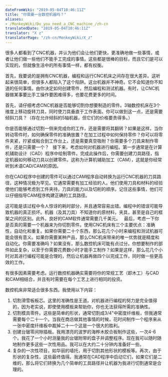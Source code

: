 ```yaml
---
dateFromWiki: "2019-05-04T10:46:11Z"
title: "你需要一台数控机器吗？"
aliases:
- /MonkeyWiki/Do_you_need_a_CNC_machine_/zh-cn
translatedDate: "2019-05-04T10:46:11Z"
translator: "X z"
translatorPage: "/zh-cn/MonkeyWiki/X_z"
---
```

很多人都看到了CNC机器，并认为他们会让他们更快，更准确地做一些事情，或者让他们做一些他们不能手工完成的事情。这些都是很棒的目标，而且它们是可以实现的，但就像生活中的所有事情一样，都有权衡。

首先，我要说的是拥有CNC机器，编程和运行CNC机床之间存在很大差异。这听起来很简单，但很多人都陷入了这个陷阱。这台机器并不神奇。它不会知道你不知道的任何事情。由你决定如何创建零件，然后编程和测试机器。有时，让CNC机器做某事要比手工操作要困难得多，也要花费更多的时间。

首先，请仔细考虑CNC机器是否能够切割你想要制造的零件。3轴数控机床在3个维度上移动旋转刀具，同时使刀具垂直于工作表面。你可以做到这一点，还是需要倾斜刀具？（存在允许倾斜的5轴机器，但它们的价格要贵得多。） 

你是否能够通过切割一侧来完成你的工作，还是需要将其翻转？如果是这样，当你转动零件时，如何确保零件的准确放置？在加工过程中如何保持零件？你可以将零件夹紧，拧紧或粘合到工作台上，还是需要真空吸附？你需要多个刀具来制作零件，还是只需要一个？
 
接下来，考虑如何对机器进行编程。第一步通常是在计算机辅助设计（CAD）程序中绘制零件。完成此操作后，你需要创建刀具路径，指定机器如何移动刀具以创建零件。这称为计算机辅助加工（CAM），这就是你经常听到术语CAD/CAM的原因。 

你在CAD程序中创建的零件可以通过CAM程序自动转换为运行CNC机器的刀具路径，这种情况极为罕见。它通常需要有加工经验的人。他们使用刀具和材料的经验使他们能够考虑到工件夹持，刀具的能力以及切削的顺序。记住这些事情，他们可以仔细指导CAM程序构建正确的工具路径。 

这可能是该过程中令人惊讶的耗时部分，并且通常容易出错。编程中的错误可能导致机器的真正损坏。机器（及其刀具）不知道你的原材料，夹具，甚至是自己的框架之间的区别。此外，良好的CAM软件通常需要几千美元。
 
最后，考虑一下你是否真的需要一个机器来为你切割零件。使用CNC机床有三个主要优点：准确性，自动化和重复。如果你需要二十个东西，那么花几个小时来编程和测试机器可能会很有意义。如果你需要某种产品，那么CNC机床带来的唯一优势就是精度和自动化。你需要准确吗？如果没有，那么数控机床可能有点过分。你想要制作的部件如此复杂，以至于你需要花费数小时才能手工制作？如果是这样，那么花几个小时对其进行编程可能是合理的，然后让机器再做四个以完成工作，同时做一些更高效的工作。

有很多因素需要考虑。运行数控机器确实需要将你的常规工艺（即木工）与CAD和CAM相结合，并且有时需要在每个工艺上进行相同的投资。

数控机床非常适合很多东西。我使用以下内容：
1. 切割滑雪板板芯。这里的准确性是王道。对机器进行编程的努力是完全值得的，因为老实说，即使使用模板来帮助你，你也无法获得所需的准确性。
1. 切割模具零件。这些是简单的形状，通常切割成3/4"中密度纤维板，但我通常需要每个二十一个。当我在商店做其他事情的时候，花时间制作一个程序来从一张中密度纤维板中裁掉二十一个这是一个很大的胜利。
1. 创建台锯零间隙插板。我用漂亮的波罗的海桦木胶合板制作这些，一次4-6个。我花了一个小时测量我的台锯附带的盘子并调整程序。现在我可以随时随地制作更多这些一次性用品。我可以在大约二十分钟内准备好一些。
1. 复杂的一次性项目，如华丽的墙托，用于切割其他形状的模板等。再次，由于形状的复杂性，这些最终值得。我通常在CAD程序中启动它们，如果它们是二维的，那么将它们转换为几个简单的工具路径并让机器为我进行切割通常是合理的。


